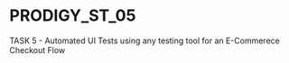 # PRODIGY_ST_05

TASK 5 - Automated UI Tests using any testing tool for an E-Commerece Checkout Flow
